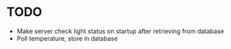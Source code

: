 # TODO

- Make server check light status on startup after retrieving from database
- Poll temperature, store in database

